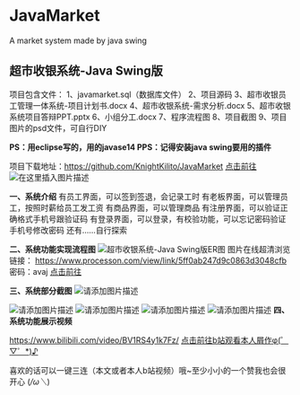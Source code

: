 # JavaMarket
A market system made by java swing



## 超市收银系统-Java Swing版

项目包含文件：
1、javamarket.sql（数据库文件）
2、项目源码
3、超市收银员工管理一体系统-项目计划书.docx
4、超市收银系统-需求分析.docx
5、超市收银系统项目答辩PPT.pptx
6、小组分工.docx
7、程序流程图
8、项目截图
9、项目图片的psd文件，可自行DIY

**PS：用eclipse写的，用的javase14
PPS：记得安装java swing要用的插件**

项目下载地址：https://github.com/KnightKilito/JavaMarket
[点击前往](https://github.com/KnightKilito/JavaMarket)
![在这里插入图片描述](https://img-blog.csdnimg.cn/9f446834b4804755ba13dcf387927e00.png?x-oss-process=image/watermark,type_d3F5LXplbmhlaQ,shadow_50,text_Q1NETiBA6Zeq5YWJ5qGQ5Lq6,size_20,color_FFFFFF,t_70,g_se,x_16)

**一、系统介绍**
有员工界面，可以签到签退，会记录工时
有老板界面，可以管理员工，按照时薪给员工发工资
有商品界面，可以管理商品
有注册界面，可以验证正确格式手机号跟验证码
有登录界面，可以登录，有校验功能，可以忘记密码验证手机号修改密码
还有……自行探索

**二、系统功能实现流程图**
![超市收银系统-Java Swing版ER图](https://img-blog.csdnimg.cn/2bf1d53a6e3a41a6a1f3894b6eb5b54b.png?x-oss-process=image/watermark,type_d3F5LXplbmhlaQ,shadow_50,text_Q1NETiBA6Zeq5YWJ5qGQ5Lq6,size_20,color_FFFFFF,t_70,g_se,x_16)
图片在线超清浏览链接：
https://www.processon.com/view/link/5ff0ab247d9c0863d3048cfb
密码：avaj
[点击前往](https://www.processon.com/view/link/5ff0ab247d9c0863d3048cfb)

**三、系统部分截图**
![请添加图片描述](https://img-blog.csdnimg.cn/12a3ce98df714d3283bce9770b0a46e3.png?x-oss-process=image/watermark,type_d3F5LXplbmhlaQ,shadow_50,text_Q1NETiBA6Zeq5YWJ5qGQ5Lq6,size_20,color_FFFFFF,t_70,g_se,x_16)

![请添加图片描述](https://img-blog.csdnimg.cn/53b43c6ffed94219b40956989efea1c5.png?x-oss-process=image/watermark,type_d3F5LXplbmhlaQ,shadow_50,text_Q1NETiBA6Zeq5YWJ5qGQ5Lq6,size_20,color_FFFFFF,t_70,g_se,x_16)
![请添加图片描述](https://img-blog.csdnimg.cn/c8b56bbf672b4baf947c9b69de269468.png?x-oss-process=image/watermark,type_d3F5LXplbmhlaQ,shadow_50,text_Q1NETiBA6Zeq5YWJ5qGQ5Lq6,size_20,color_FFFFFF,t_70,g_se,x_16)
![请添加图片描述](https://img-blog.csdnimg.cn/3c694d79c7b2457888c352f0d3325de6.png?x-oss-process=image/watermark,type_d3F5LXplbmhlaQ,shadow_50,text_Q1NETiBA6Zeq5YWJ5qGQ5Lq6,size_20,color_FFFFFF,t_70,g_se,x_16)
![请添加图片描述](https://img-blog.csdnimg.cn/8770c5205d1d469784fe173702aca812.png?x-oss-process=image/watermark,type_d3F5LXplbmhlaQ,shadow_50,text_Q1NETiBA6Zeq5YWJ5qGQ5Lq6,size_20,color_FFFFFF,t_70,g_se,x_16)
**四、系统功能展示视频**


https://www.bilibili.com/video/BV1RS4y1k7Fz/
[点击前往b站观看本人屑作φ(゜▽゜*)♪](https://www.bilibili.com/video/BV1RS4y1k7Fz/)

喜欢的话可以一键三连（本文或者本人b站视频）哦~至少小小的一个赞我也会很开心 (*/ω＼*)
